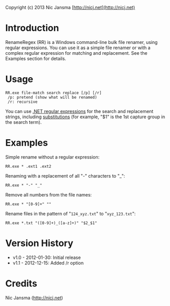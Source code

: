 ﻿Copyright (c) 2013 Nic Jansma
[http://nicj.net](http://nicj.net)

# Introduction

RenameRegex (RR) is a Windows command-line bulk file renamer, using regular expressions.  You can use it as a simple
file renamer or with a complex regular expression for matching and replacement.  See the Examples section for details.

# Usage

    RR.exe file-match search replace [/p] [/r]
     /p: pretend (show what will be renamed)
     /r: recursive

You can use [.NET regular expressions](http://msdn.microsoft.com/en-us/library/hs600312.aspx) for the search and 
replacement strings, including [substitutions](http://msdn.microsoft.com/en-us/library/ewy2t5e0.aspx) (for example, 
"$1" is the 1st capture group in the search term).
     
# Examples

Simple rename without a regular expression:

    RR.exe * .ext1 .ext2

Renaming with a replacement of all "-" characters to "_":

    RR.exe * "-" "_"

Remove all numbers from the file names:

    RR.exe * "[0-9]+" ""

Rename files in the pattern of "````124_xyz.txt````" to "````xyz_123.txt````":

    RR.exe *.txt "([0-9]+)_([a-z]+)" "$2_$1"

# Version History

* v1.0 - 2012-01-30: Initial release
* v1.1 - 2012-12-15: Added /r option

# Credits

Nic Jansma (http://nicj.net)